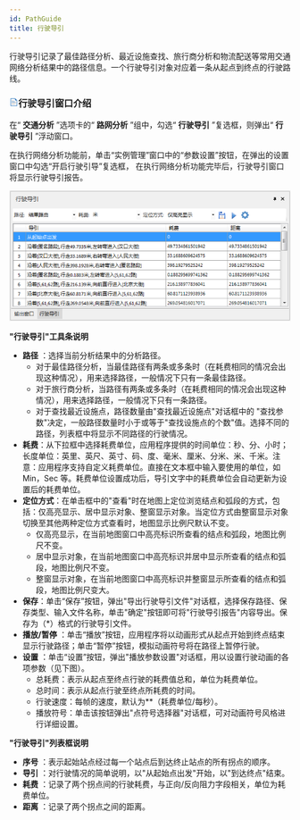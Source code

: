 ```yaml
---
id: PathGuide
title: 行驶导引
---
```

行驶导引记录了最佳路径分析、最近设施查找、旅行商分析和物流配送等常用交通网络分析结果中的路径信息。一个行驶导引对象对应着一条从起点到终点的行驶路线。

### ![](../img/read.gif)行驶导引窗口介绍

在“ **交通分析** ”选项卡的“ **路网分析** ”组中，勾选“ **行驶导引** ”复选框，则弹出“ **行驶导引** ”浮动窗口。

在执行网络分析功能前，单击“实例管理”窗口中的“参数设置”按钮，在弹出的设置窗口中勾选“开启行驶引导”复选框，
在执行网络分析功能完毕后，行驶导引窗口将显示行驶导引报告。

![](img/PathGuideReport.png)   
  
**"行驶导引"工具条说明**

* **路径** ：选择当前分析结果中的分析路径。
  * 对于最佳路径分析，当最佳路径有两条或多条时（在耗费相同的情况会出现这种情况），用来选择路径，一般情况下只有一条最佳路径。
  * 对于旅行商分析，当路径有两条或多条时（在耗费相同的情况会出现这种情况），用来选择路径，一般情况下只有一条路径。
  * 对于查找最近设施点，路径数量由"查找最近设施点"对话框中的 "查找参数"决定，一般路径数量时小于或等于"查找设施点的个数"值。选择不同的路径，列表框中将显示不同路径的行驶情况。
* **耗费**：从下拉框中选择耗费单位，应用程序提供的时间单位：秒、分、小时；长度单位：英里、英尺、英寸、码、度、毫米、厘米、分米、米、千米。注意：应用程序支持自定义耗费单位。直接在文本框中输入要使用的单位，如
Min，Sec 等。耗费单位设置成功后，导引文字中的耗费单位会自动更新为设置后的耗费单位。
* **定位方式**：在单击框中的"查看"时在地图上定位浏览结点和弧段的方式，包括：仅高亮显示、居中显示对象、整窗显示对象。当定位方式由整窗显示对象切换至其他两种定位方式查看时，地图显示比例尺默认不变。
  * 仅高亮显示，在当前地图窗口中高亮标识所查看的结点和弧段，地图比例尺不变。
  * 居中显示对象，在当前地图窗口中高亮标识并居中显示所查看的结点和弧段，地图比例尺不变。
  * 整窗显示对象，在当前地图窗口中高亮标识并整窗显示所查看的结点和弧段，地图比例尺变大。
* **保存**：单击“保存”按钮，弹出"导出行驶导引文件"对话框，选择保存路径、保存类型、输入文件名称，单击"确定"按钮即可将"行驶导引报告"内容导出。保存为（*）格式的行驶导引文件。
* **播放/暂停** ：单击“播放”按钮，应用程序将以动画形式从起点开始到终点结束显示行驶路径；单击“暂停”按钮，模拟动画符号将在路径上暂停行驶。
* **设置** ：单击“设置”按钮，弹出"播放参数设置"对话框，用以设置行驶动画的各项参数（见下图）。
  * 总耗费：表示从起点至终点行驶的耗费值总和，单位为耗费单位。
  * 总时间：表示从起点行驶至终点所耗费的时间。
  * 行驶速度：每帧的速度，默认为**（耗费单位/每秒）。
  * 播放符号：单击该按钮弹出"点符号选择器"对话框，可对动画符号风格进行详细设置。

**"行驶导引"列表框说明**

* **序号** ：表示起始站点经过每一个站点后到达终止站点的所有拐点的顺序。
* **导引** ：对行驶情况的简单说明，以"从起始点出发"开始，以"到达终点"结束。
* **耗费** ：记录了两个拐点间的行驶耗费，与正向/反向阻力字段相关，单位为耗费单位。
* **距离** ：记录了两个拐点之间的距离。  